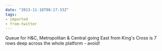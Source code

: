 ```yaml
---
date: "2013-11-18T08:17:33Z"
tags:
- imported
- from-twitter
---
```

Queue for H&amp;C, Metropolitan &amp; Central going East from King's Cross is 7 rows deep across the whole platform - avoid\!

